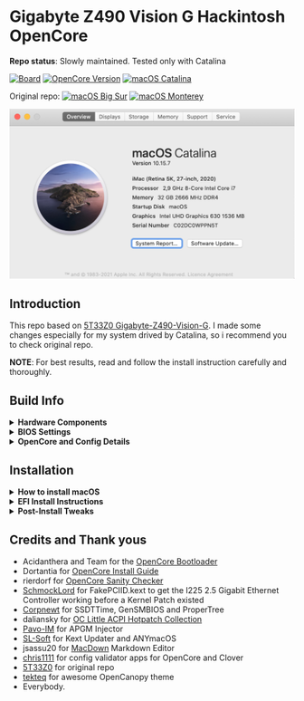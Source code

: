 # Gigabyte Z490 Vision G Hackintosh OpenCore

**Repo status**: Slowly maintained. Tested only with Catalina

[![Board](https://img.shields.io/badge/Gigabyte-Z490_Vision_G-informational.svg)](https://www.gigabyte.com/Motherboard/Z490-VISION-G-rev-1x/support#support-dl-bios)
[![OpenCore Version](https://img.shields.io/badge/OpenCore-0.7.3-important.svg)](https://github.com/acidanthera/OpenCorePkg/releases/latest)
[![macOS Catalina](https://img.shields.io/badge/macOS-10.15.7-green.svg)](https://www.apple.com/li/macos/catalina/)

Original repo:
[![macOS Big Sur](https://img.shields.io/badge/macOS-11.5.2-white.svg)](https://www.apple.com/macos/big-sur/)
[![macOS Monterey](https://img.shields.io/badge/macOS-12.0_beta-white.svg)](https://www.apple.com/macos/monterey-preview/)

<img src="./Additional%20Files/sysinfo.png" width=600px/>

## Introduction

This repo based on [5T33Z0 Gigabyte-Z490-Vision-G](https://github.com/5T33Z0/Gigabyte-Z490-Vision-G-Hackintosh-OpenCore). I made some changes especially for my system drived by Catalina, so i recommend you to check original repo.

**NOTE**: For best results, read and follow the install instruction carefully and thoroughly.

## Build Info

<details>
<summary><strong>Hardware Components</strong></summary>

### System Specs

| Component           | Details                                     |
| :------------------ | :------------------------------------------ |
| Mainboard           | Gigabyte Z490 Vision G                      |
| BIOS		   			    | F20. F5 or higher is required to disable `CFG Lock`. Otherwise use Kernel Quirk `AppleXcpmCfgLock`|
| CPU                 | Intel® Core i7 10700 (Codename Comet Lake) 	|
| RAM                 | 32 GB DDR4 2400 Crucial Basllistix Sport LT |
| iGPU		   			    | Intel® UHD 630 Headless                     |
| dGPU                | AMD Radeon R9 270                           |
| Audio               | Realtek® ALC1220-VB (Layout-id: `28`)       |
| Ethernet            | Intel® 2.5GbE LAN chip.                     |
</details>
<details>
<summary><strong>BIOS Settings</strong></summary>

### BIOS Settings

* **Tweaker [TAB]**
  * Extreme Memory Profile (XMP): Enabled (if supported by RAM)
	* Advanced CPU Settings
		* VT-d: Enabled (disabled in config.plist anyway, so only relevant to Windows)
* **Setings [TAB]**
	* Platform Power
		* ErP: Enabled (so USB Power turns off, after PC is shut down)
	* IO Ports
		* Internal Graphics: enabled.
		* Audio Controller: Enabled (Required for DP/HDMI sound)
		* Above 4G Decoding: Enabled
		* Re-Size BAR Support: Disabled
		* IOAPIC 24-119 Entries: Enabled
		* Super IO Configurtaion
			* Serial Port: Disabled
		* USB Configuration
			* Legacy USB Support: Disabled
			* XHCI Hand-off: Enabled
		* Network Stack Configuration
			* Network Stack: Disabled
* **Boot [TAB]**
	* CFGLock: Disabled (Option only available on newer BIOS versions)
	* Windows 10 Features: Windows 10
	* CSM: Disabled


	![](https://github.com/5T33Z0/Gigabyte-Z490-Vision-G-Hackintosh-OpenCore/raw/main/Pics/Gigabye-VisionG-BIOS-Hackintosh.jpg)

</details>
<details>
<summary><strong>OpenCore and Config Details</strong></summary>

### OpenCore Details

* **Version**: 0.7.0 (details see `config.plist`)
* **Compatible macOS**: 10.15.7 (Catalina) and 11.4+ (Big Sur)
* **System Definition:** `iMac20,1` Using a divergent SMBIOS rather than `iMac20,2` may require remapping of USB Ports, since the `info.plist` inside the `USBPorts.kext` refers to `iMac20,1` as `model`.
* **ACPI Patches:** `SSDT-AWAC`, `SSDT-EC-USBX`, `SSDT-PLUG`, `SSDT-SBUS-MCHC`, `SSDT-DMAC`, `SSDT-PPMC`
* **OpenCanopy Enabled**: `yes`
* **Iconset**: [tekteq](https://github.com/tekteq/opencanopy-minimal-theme)
* **Chime**: `no`
* **FileVault**: `yes`
* **SecureBootModel**: `Disabled`
* **USB Ports Mapped:** `yes`. Details [here](./Additional%20Files/USB-Map.pdf)
* **csr-active-config:** Catalina: `FF070000`, Big Sur: `67080000`

### Note about Kexts
The following Kexts are disabled by default:

- `IntelBluetoothFirmware.kext`, `IntelBluetoothInjector.kext`, `itlwm.kext`
	- Enable they if you have Intel WiFi/Bluetooth module.

- `CPUFriend.kext` and `CPUFriendDataProvider.kext` are enabled by default.
	- If you use a different CPU model, create your own DataProviderKext using [CPUFriendFriend](https://github.com/corpnewt/CPUFriendFriend) and replace original kext. See [Post-install Tweaks
](#Post-install-tweaks)</details>

## Installation
<details>
<summary><strong>How to install macOS</strong></summary>

### Installing macOS
If you already have macOS installed but want to perform a clean install, you can either download macOS from the App Store or use [**ANYmacOS**](https://www.sl-soft.de/en/anymacos/). It's a hassle-free app than can download Catalina and Big Sur. It also can create a USB Installer for you. And if you create multiple HFS partitions in the correct sizes, you can use it to create a multi macOS Installer USB Stick as well.

If you are on Windows or Linux, follow the guide provided by [Dortania](https://dortania.github.io/OpenCore-Install-Guide/installer-guide/#making-the-installer)
</details>
<details>
<summary><strong>EFI Install Instructions</strong></summary>

### EFI Install Guide for OpenCore

1. Download latest OC EFI Release and unpack it
2. Select the config of your choice and rename it to `config.plist`
3. choose `csr-active-config` based on your macOS version to disable SIP: `67080000` for Big Sur, `FF070000` for Catalina/Mojave
4. Graphics:
	- AMD GPUs may require additional `boot-args`. Check WhateverGreen repo to find out which you need.
	- The `config.plist` uses iGPU for Display(s) by default. If you want to use dGPU and iGPU in headless mode, open `config.plist` with a plist editor (or text editor) and comment-out the dictionary `PciRoot(0x0)/Pci(0x2,0x0)` with "#" first, to disable the existing entry. Then uncomment headless dict.		- **NOTE:** To choose preffered GPU, you need enable `CSM Support` in `Boot tab`, then go back to `IO Ports`, choose preffered GPU and finally disable `CSM Support`
5. Getting Intel(R) I225-V Ethernet Controller to work:
   - Catalina and Big Sur Users up to version 11.3, do the following to get internet working:
		1. In config, go to `DeviceProperties` > `PciRoot(0x0)/Pci(0x1C,0x1)/Pci(0x0,0x0)`
		2. disable (comment-out) entry: `device-id` `F3158680` (Type: `Data`) if enabled
		3. enable (un-comment) entry `device-id` `F2158680` (Type: `Data`) if disabled
		4. Go to `Kernel` > `Patch` and enable `I225-V Patch`
	- Big Sur Users from 11.4 or higher, do the following to get internet working (default):
		1. In config, go to `DeviceProperties` > `PciRoot(0x0)/Pci(0x1C,0x1)/Pci(0x0,0x0)`
		2. disable (comment-out) entry: `device-id` `F2158680` (Type: `Data`) if enabled
		3. enable (un-comment) entry `device-id` `F3158680` (Type: `Data`) if disabled
		4. Go to `Kernel` > `Patch` and disable `I225-V Patch`
	- Monterey 12.0 beta Users: No working method known yet
6. Create SMBIOS infos for `iMac20,1`to the config.plist and save it.
7. Copy the EFI Folder to a FAT32 formated USB Stick
8. Reboot from USB Stick
9. Perform an NVRAM Reset
10. Boot macOS
11. If your system boots successfully, mount your ESP and copy over the EFI Folder to you HDD/SSD and reboot.
12. Continue with Post-Install!

</details>
<details>
<summary><strong>Post-Install Tweaks</strong></summary>

### Strengthen Security
Once you got macOS running, change the following settings to make your system more secure:

- Change UEFI > APFS: `MinDate` and `MinVersion` from `-1` (disabled) to the correct values for the macOS version you are using. A list with the correct values for macOS High Sierra up to Big Sur can be found [here](https://github.com/acidanthera/OpenCorePkg/blob/master/Include/Acidanthera/Library/OcApfsLib.h).</br>

	**BACKGROUND**: OpenCore 0.7.2 introduced a new security feature which prevents the APFS driver from loading if it does not match OS-specific Date (`MinDate`) and Version (`MinVersion`). If left at their default value `0` (as set in the `sample.plist`), the macOS partition will not show up in the Boot Picker unless Big Sur or newer is installed. For ease of use (and since I don't know which macOS you will be using) I've deactivated this feature. If you plan to setup a multiboot system running various iterations of macOS you probably should leave it at `-1`. Otherwise you won't be able to boot older macOSes.

- Change `SecureBootModel`from `Disabled` to `j185f` (for iMac20,2) or `j185` (for iMac20,1). **NOTE**: Only applicable to macOS Catalina and newer. You should test these settings first using a USB Bootstick since it can prevent the system from booting. Disable it for installing macOS Monterey if you have issues.


### Optimizing CPU Power Management
Use [CPUFriendFriend](https://github.com/corpnewt/CPUFriendFriend) to generate a `CPUFriendDataProvider.kext` to optimize the CPU Power Management of your CPU for a more efficent overall performance. You can [follow this Guide](https://github.com/5T33Z0/Gigabyte-Z490-Vision-G-Hackintosh-OpenCore/blob/main/Additional%20Files/CPU_Power_Management_EN.pdf) to create your own.
When you're done, reboot. Have a look at the CPU behavior using Intel Power Gadget. You can see, that the CPU idle frequency should be lower now:

![image](https://github.com/5T33Z0/Gigabyte-Z490-Vision-G-Hackintosh-OpenCore/blob/main/Pics/CPU_PM.png)

### Enabling Apple Graphics Power Management (AGPM) for dedicated GPUs (NVDIA and AMD)

- Generate `AGPMInjector.kext` for your GPU using [AGPMInjector](https://github.com/Pavo-IM/AGPMInjector) and
- Copy it to `EFI\OC\Kexts`
- Enable the entry in the config.plist
- Save and reboot.
- Open [IORegistryExplorer](https://github.com/utopia-team/IORegistryExplorer/releases) and search for`PR00`. If it look like this, CPU Power Management and AGPM are working correctly:

![](https://github.com/5T33Z0/Gigabyte-Z490-Vision-G-Hackintosh-OpenCore/blob/main/Pics/AGPMEnabler.png)

**NOTE**: For more Post-Install tweaks and tips, check out 5T33Z0's small collection of [Config Tweaks](https://github.com/5T33Z0/Gigabyte-Z490-Vision-G-Hackintosh-OpenCore/blob/main/Additional%20Files/OpenCore_Config_Tweaks_EN.md)
</details>

## Credits and Thank yous
- Acidanthera and Team for the [OpenCore Bootloader](https://github.com/acidanthera/OpenCorePkg)
- Dortantia for [OpenCore Install Guide](https://dortania.github.io/OpenCore-Install-Guide/)
- rierdorf for [OpenCore Sanity Checker](https://opencore.slowgeek.com/)
- [SchmockLord](https://github.com/SchmockLord/Hackintosh-Intel-i9-10900k-Gigabyte-Z490-Vision-D) for FakePCIID.kext to get the I225 2.5 Gigabit Ethernet Controller working before a Kernel Patch existed
- [Corpnewt](https://github.com/corpnewt) for SSDTTime, GenSMBIOS and ProperTree
- daliansky for [OC Little ACPI Hotpatch Collection](https://github.com/5T33Z0/OC-Little-Translated)
- [Pavo-IM](https://github.com/Pavo-IM/) for APGM Injector
- [SL-Soft](https://www.sl-soft.de/software/) for Kext Updater and ANYmacOS
- jsassu20 for [MacDown](https://macdown.uranusjr.com/) Markdown Editor
- [chris1111](https://github.com/chris1111) for config validator apps for OpenCore and Clover
- [5T33Z0](https://github.com/5T33Z0/Gigabyte-Z490-Vision-G-Hackintosh-OpenCore) for original repo
- [tekteq](https://github.com/tekteq/opencanopy-minimal-theme) for awesome OpenCanopy theme
- Everybody.

